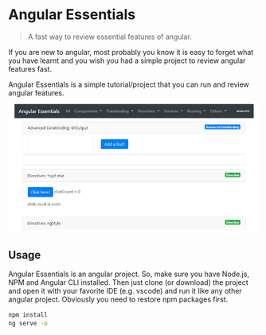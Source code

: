 # Angular Essentials
> A fast way to review essential features of angular.

If you are new to angular, most probably you know it is easy to forget what you have learnt and you wish you had a simple project to review angular features fast. 

Angular Essentials is a simple tutorial/project that you can run and review angular features.

![](scrshot.png)  

## Usage 

Angular Essentials is an angular project. So, make sure you have Node.js, NPM and Angular CLI installed. Then just clone (or download) the project and open it with your favorite IDE (e.g. vscode) and run it like any other angular project. Obviously you need to restore npm packages first.

```sh
npm install 
ng serve -o
```
